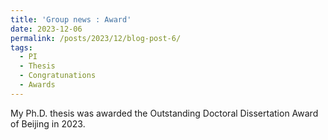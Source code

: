 ```yaml
---
title: 'Group news : Award'
date: 2023-12-06
permalink: /posts/2023/12/blog-post-6/
tags:
  - PI
  - Thesis
  - Congratunations
  - Awards
---
```


My Ph.D. thesis was awarded the Outstanding Doctoral Dissertation Award of Beijing in 2023.

